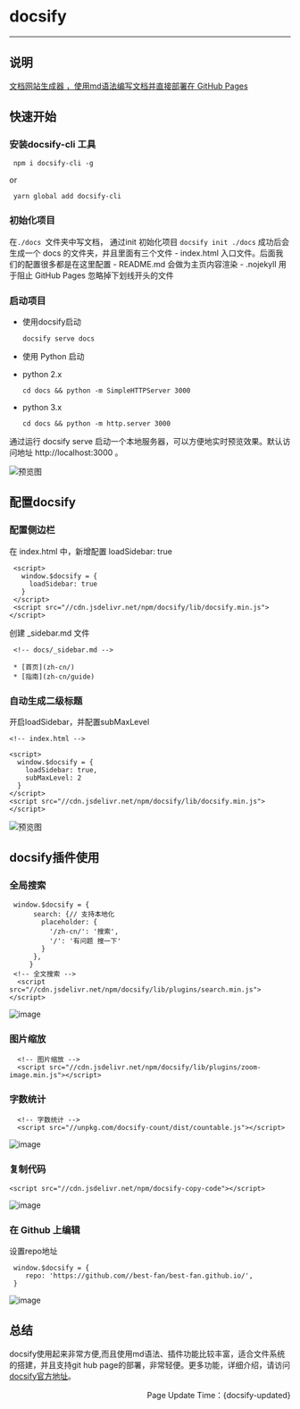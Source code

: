 #  docsify
* * *
## 说明
<u>文档网站生成器 ，使用md语法编写文档并直接部署在 [GitHub Pages](https://docsify.js.org/#/zh-cn/deploy)</u>

## 快速开始

###  安装docsify-cli 工具

   ```
    npm i docsify-cli -g  

   ```
   or
   ```
    yarn global add docsify-cli 
   ```

### 初始化项目  
在`./docs `文件夹中写文档， 通过init  初始化项目
    ```
    docsify init ./docs
    ```
    成功后会生成一个 docs 的文件夹，并且里面有三个文件
    -   index.html 入口文件。后面我们的配置很多都是在这里配置
    -   README.md 会做为主页内容渲染
    -   .nojekyll 用于阻止 GitHub Pages 忽略掉下划线开头的文件
### 启动项目

-  使用docsify启动
    ```
    docsify serve docs
    ```
   	
-  使用 Python 启动
    
  - python 2.x
    ```
    cd docs && python -m SimpleHTTPServer 3000
    ```
  - python 3.x
    ```
    cd docs && python -m http.server 3000
    ```

通过运行 docsify serve 启动一个本地服务器，可以方便地实时预览效果。默认访问地址 http://localhost:3000 。
   
![预览图](https://p3-juejin.byteimg.com/tos-cn-i-k3u1fbpfcp/07d8bf3840bf4d9e93eeeadbba3b97f5~tplv-k3u1fbpfcp-zoom-1.image)
    
    

## 配置docsify

###     配置侧边栏
    
在 index.html 中，新增配置 loadSidebar: true
   ```
    <script>
      window.$docsify = {
        loadSidebar: true
      }
    </script>
    <script src="//cdn.jsdelivr.net/npm/docsify/lib/docsify.min.js"></script>
   ```
创建 _sidebar.md 文件
    
   ```
    <!-- docs/_sidebar.md -->

    * [首页](zh-cn/)
    * [指南](zh-cn/guide)
   ```
###    自动生成二级标题

开启loadSidebar，并配置subMaxLevel
  ```
  <!-- index.html -->

  <script>
    window.$docsify = {
      loadSidebar: true,
      subMaxLevel: 2
    }
  </script>
  <script src="//cdn.jsdelivr.net/npm/docsify/lib/docsify.min.js"></script>
  ```
![预览图](http://blog.bravetimes.cn/api/public/uploads/2021/03/11/1615473232733519.png)
  

##  docsify插件使用
###  全局搜索

```
 window.$docsify = {
      search: {// 支持本地化
        placeholder: {
          '/zh-cn/': '搜索',
          '/': '有问题 搜一下'
        }
      },
     }
 <!-- 全文搜索 -->
  <script src="//cdn.jsdelivr.net/npm/docsify/lib/plugins/search.min.js"></script>
```

![image](http://blog.bravetimes.cn/api/public/uploads/2021/03/12/1615511492051529.png)
### 图片缩放

```
  <!-- 图片缩放 -->
  <script src="//cdn.jsdelivr.net/npm/docsify/lib/plugins/zoom-image.min.js"></script>
```
### 字数统计

```
  <!-- 字数统计 -->
  <script src="//unpkg.com/docsify-count/dist/countable.js"></script>
```

![image](http://blog.bravetimes.cn/api/public/uploads/2021/03/12/1615511534873758.png)
###  复制代码

```
<script src="//cdn.jsdelivr.net/npm/docsify-copy-code"></script>
```

![image](http://blog.bravetimes.cn/api/public/uploads/2021/03/12/1615511590341126.png)
###  在 Github 上编辑
设置repo地址
```
 window.$docsify = {
 	repo: 'https://github.com//best-fan/best-fan.github.io/',
 }
```

![image](http://blog.bravetimes.cn/api/public/uploads/2021/03/12/1615511717027562.png)
##  总结
docsify使用起来非常方便,而且使用md语法、插件功能比较丰富，适合文件系统的搭建，并且支持git hub page的部署，非常轻便。更多功能，详细介绍，请访问[docsify官方地址](https://docsify.js.org/#/)。

<p align="right">Page Update Time：{docsify-updated}</p>

